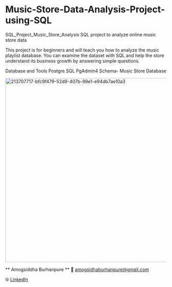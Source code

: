 # Music-Store-Data-Analysis-Project-using-SQL

SQL_Project_Music_Store_Analysis
SQL project to analyze online music store data

This project is for beginners and will teach you how to analyze the music playlist database. You can examine the dataset with SQL and help the store understand its business growth by answering simple questions.

Database and Tools
Postgre SQL
PgAdmin4
Schema- Music Store Database



<img width="710" height="574" alt="213707717-bfc9f479-52d9-407b-99e1-e94db7ae10a3" src="https://github.com/user-attachments/assets/91c63843-36da-4e32-b96c-a9f0fcf0a228" />




** Amogsiddha Burhanpure **
📧 amogsidhaburhanpure@gmail.com

🌐 [LinkedIn](https://www.linkedin.com/in/amogsiddh-burhanpure-a9363928a/)
